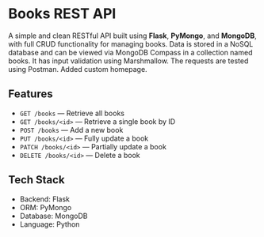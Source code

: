 # Books REST API

A simple and clean RESTful API built using **Flask**, **PyMongo**, and **MongoDB**, with full CRUD functionality for managing books. Data is stored in a NoSQL database and can be viewed via MongoDB Compass in a collection named books. It has input validation using Marshmallow. The requests are tested using Postman. Added custom homepage.

## Features

- `GET /books` — Retrieve all books
- `GET /books/<id>` — Retrieve a single book by ID
- `POST /books` — Add a new book
- `PUT /books/<id>` — Fully update a book
- `PATCH /books/<id>` — Partially update a book
- `DELETE /books/<id>` — Delete a book

## Tech Stack

- Backend: Flask
- ORM: PyMongo
- Database: MongoDB
- Language: Python
